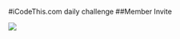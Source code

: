 #iCodeThis.com daily challenge 
##Member Invite

<img src="https://shismqklzntzxworibfn.supabase.co/storage/v1/object/public/previews/583cfa03-128d-4339-8ee7-b2615fa799f2.png">
